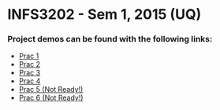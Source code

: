 # INFS3202 - Sem 1, 2015 (UQ)

<h3>Project demos can be found with the following links:</h3>

<ul>
	<li><a href="http://infs3202-mh609.uqcloud.net/prac-1" target="_blank">Prac 1</a></li>
	<li><a href="http://infs3202-mh609.uqcloud.net/prac-2" target="_blank">Prac 2</a></li>
	<li><a href="http://infs3202-mh609.uqcloud.net/prac-3" target="_blank">Prac 3</a></li>
	<li><a href="http://infs3202-mh609.uqcloud.net/prac-4" target="_blank">Prac 4</a></li>
	<li><a href="http://infs3202-mh609.uqcloud.net/prac-5" target="_blank">Prac 5 (Not Ready!)</a></li>
	<li><a href="http://infs3202-mh609.uqcloud.net/prac-6" target="_blank">Prac 6 (Not Ready!)</a></li>
</ul>
